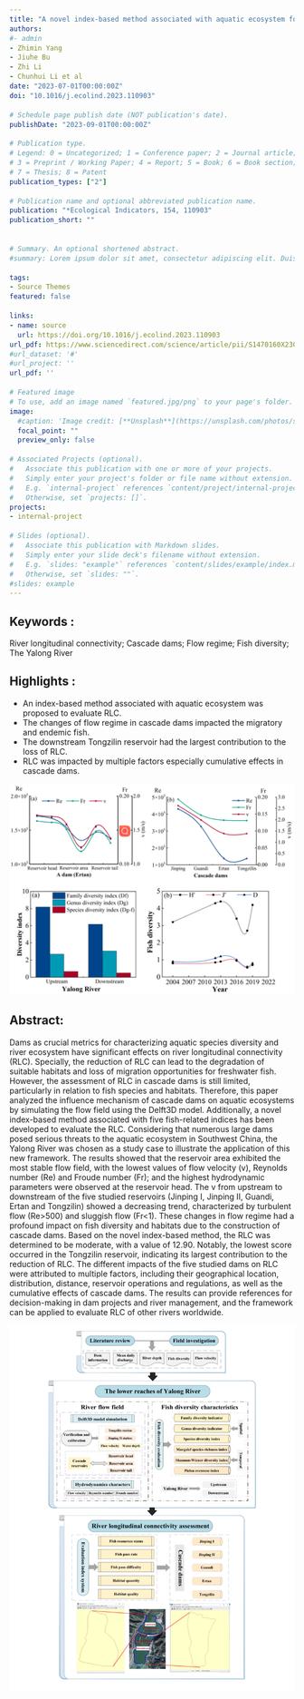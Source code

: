 ```yaml
---
title: "A novel index-based method associated with aquatic ecosystem for evaluating river longitudinal connectivity: A case study for cascade dams in the Yalong River, China"
authors:
#- admin
- Zhimin Yang
- Jiuhe Bu
- Zhi Li
- Chunhui Li et al
date: "2023-07-01T00:00:00Z"
doi: "10.1016/j.ecolind.2023.110903"

# Schedule page publish date (NOT publication's date).
publishDate: "2023-09-01T00:00:00Z"

# Publication type.
# Legend: 0 = Uncategorized; 1 = Conference paper; 2 = Journal article;
# 3 = Preprint / Working Paper; 4 = Report; 5 = Book; 6 = Book section;
# 7 = Thesis; 8 = Patent
publication_types: ["2"]

# Publication name and optional abbreviated publication name.
publication: "*Ecological Indicators, 154, 110903"
publication_short: ""


# Summary. An optional shortened abstract.
#summary: Lorem ipsum dolor sit amet, consectetur adipiscing elit. Duis posuere tellus ac convallis placerat. Proin tincidunt magna sed ex sollicitudin condimentum.

tags:
- Source Themes
featured: false

links:
- name: source
  url: https://doi.org/10.1016/j.ecolind.2023.110903
url_pdf: https://www.sciencedirect.com/science/article/pii/S1470160X23010452/pdf
#url_dataset: '#'
#url_project: ''
url_pdf: ''

# Featured image
# To use, add an image named `featured.jpg/png` to your page's folder. 
image:
  #caption: 'Image credit: [**Unsplash**](https://unsplash.com/photos/s9CC2SKySJM)'
  focal_point: ""
  preview_only: false

# Associated Projects (optional).
#   Associate this publication with one or more of your projects.
#   Simply enter your project's folder or file name without extension.
#   E.g. `internal-project` references `content/project/internal-project/index.md`.
#   Otherwise, set `projects: []`.
projects:
- internal-project

# Slides (optional).
#   Associate this publication with Markdown slides.
#   Simply enter your slide deck's filename without extension.
#   E.g. `slides: "example"` references `content/slides/example/index.md`.
#   Otherwise, set `slides: ""`.
#slides: example
---
```



## Keywords :
River longitudinal connectivity; Cascade dams; Flow regime; Fish diversity; The Yalong River

## Highlights :
- An index-based method associated with aquatic ecosystem was proposed to evaluate RLC.
- The changes of flow regime in cascade dams impacted the migratory and endemic fish.
- The downstream Tongzilin reservoir had the largest contribution to the loss of RLC.
- RLC was impacted by multiple factors especially cumulative effects in cascade dams.

![png](./index_2_0.png)

## Abstract:
Dams as crucial metrics for characterizing aquatic species diversity and river ecosystem have significant effects on river longitudinal connectivity (RLC). Specially, the reduction of RLC can lead to the degradation of suitable habitats and loss of migration opportunities for freshwater fish. However, the assessment of RLC in cascade dams is still limited, particularly in relation to fish species and habitats. Therefore, this paper analyzed the influence mechanism of cascade dams on aquatic ecosystems by simulating the flow field using the Delft3D model. Additionally, a novel index-based method associated with five fish-related indices has been developed to evaluate the RLC. Considering that numerous large dams posed serious threats to the aquatic ecosystem in Southwest China, the Yalong River was chosen as a study case to illustrate the application of this new framework. The results showed that the reservoir area exhibited the most stable flow field, with the lowest values of flow velocity (v), Reynolds number (Re) and Froude number (Fr); and the highest hydrodynamic parameters were observed at the reservoir head. The v from upstream to downstream of the five studied reservoirs (Jinping I, Jinping II, Guandi, Ertan and Tongzilin) showed a decreasing trend, characterized by turbulent flow (Re>500) and sluggish flow (Fr<1). These changes in flow regime had a profound impact on fish diversity and habitats due to the construction of cascade dams. Based on the novel index-based method, the RLC was determined to be moderate, with a value of 12.90. Notably, the lowest score occurred in the Tongzilin reservoir, indicating its largest contribution to the reduction of RLC. The different impacts of the five studied dams on RLC were attributed to multiple factors, including their geographical location, distribution, distance, reservoir operations and regulations, as well as the cumulative effects of cascade dams. The results can provide references for decision-making in dam projects and river management, and the framework can be applied to evaluate RLC of other rivers worldwide.

![png](./index_1_0.png)


